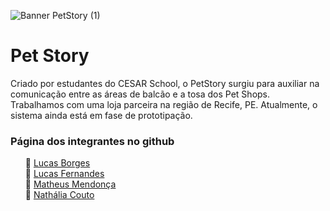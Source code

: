 ![Banner PetStory (1)](https://user-images.githubusercontent.com/79584703/134817940-5dd284f0-91ce-41e5-a89a-5316769ce6cc.png)
# Pet Story 

Criado por estudantes do CESAR School, o PetStory surgiu para auxiliar na comunicação entre as áreas de balcão e a tosa dos Pet Shops. <br>
Trabalhamos com uma loja parceira na região de Recife, PE. Atualmente, o sistema ainda está em fase de prototipação. <br>

<h3>Página dos integrantes no github</h3>
<ul>
🔸 <a target="_blank" href="https://github.com/lucasborges">Lucas Borges</a><br>
🔸 <a target="_blank" href="https://github.com/lucasLBF">Lucas Fernandes</a><br>
🔸 <a target="_blank" href="https://github.com/Matheus-F-M">Matheus Mendonça</a><br>
🔸 <a target="_blank" href="https://github.com/nathaliaacouto">Nathália Couto</a>
</ul>
